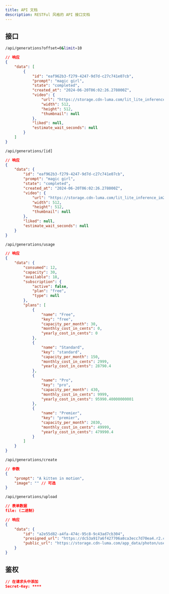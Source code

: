 ```yaml
---
title: API 文档
description: RESTFul 风格的 API 接口文档
---
```


<script>
  import Endpoint from '../lib/components/Endpoints.svelte';
</script>

## 接口

<Endpoint title="列表" method="GET" description="返回所有生成列表">

```bash
/api/generations?offset=0&limit=10
```

<p></p>

```json
// 响应
{
	"data": [
		{
			"id": "eaf962b3-f279-4247-9d7d-c27c741e07cb",
			"prompt": "magic girl",
			"state": "completed",
			"created_at": "2024-06-20T06:02:26.278000Z",
			"video": {
				"url": "https://storage.cdn-luma.com/lit_lite_inference_im2vid_v1.0/7b95bfa3-553d-414d-86a0-2fdabbe033f5/watermarked_video02b0f2004112f449daa417adba5f80b75.mp4",
				"width": 512,
				"height": 512,
				"thumbnail": null
			},
			"liked": null,
			"estimate_wait_seconds": null
		}
	]
}
```

</Endpoint>

<Endpoint title="详情" method="GET" description="获取单个生成详情">

```bash
/api/generations/[id]
```

<p></p>

```json
// 响应
{
	"data": {
		"id": "eaf962b3-f279-4247-9d7d-c27c741e07cb",
		"prompt": "magic girl",
		"state": "completed",
		"created_at": "2024-06-20T06:02:26.278000Z",
		"video": {
			"url": "https://storage.cdn-luma.com/lit_lite_inference_im2vid_v1.0/7b95bfa3-553d-414d-86a0-2fdabbe033f5/watermarked_video02b0f2004112f449daa417adba5f80b75.mp4",
			"width": 512,
			"height": 512,
			"thumbnail": null
		},
		"liked": null,
		"estimate_wait_seconds": null
	}
}
```

</Endpoint>

<Endpoint title="用量" method="GET" description="获取可使用次数">

```bash
/api/generations/usage
```

<p></p>

```json
// 响应
{
	"data": {
		"consumed": 12,
		"capacity": 30,
		"available": 18,
		"subscription": {
			"active": false,
			"plan": "free",
			"type": null
		},
		"plans": [
			{
				"name": "Free",
				"key": "free",
				"capacity_per_month": 30,
				"monthly_cost_in_cents": 0,
				"yearly_cost_in_cents": 0
			},
			{
				"name": "Standard",
				"key": "standard",
				"capacity_per_month": 150,
				"monthly_cost_in_cents": 2999,
				"yearly_cost_in_cents": 28790.4
			},
			{
				"name": "Pro",
				"key": "pro",
				"capacity_per_month": 430,
				"monthly_cost_in_cents": 9999,
				"yearly_cost_in_cents": 95990.40000000001
			},
			{
				"name": "Premier",
				"key": "premier",
				"capacity_per_month": 2030,
				"monthly_cost_in_cents": 49999,
				"yearly_cost_in_cents": 479990.4
			}
		]
	}
}
```

</Endpoint>

<Endpoint title="生成" method="POST" description="生成列表">

```bash
/api/generations/create
```

<p></p>

```json
// 参数
{
	"prompt": "A kitten in motion",
	"image": "" // 可选
}
```

</Endpoint>

<Endpoint title="上传图片" method="POST" description="上传图片并返回链接">

```bash
/api/generations/upload
```

<p></p>

```json
// 表单数据
file: (二进制)
```

<p></p>

```json
// 响应
{
	"data": {
		"id": "a2e55d82-a4fa-474c-95c8-9c43ad7cb304",
		"presigned_url": "https://dc53a917a6f427706a8ca3ecc7d70ea4.r2.cloudflarestorage.com/ai-lumalabs-storage/app_data/photon/user_uploads/3b700293-f1a7-4432-83f2-7e18e2f69b1f/a2e55d82-a4fa-474c-95c8-9c43ad7cb304_image_file.jpg?X-Amz-Algorithm=AWS4-HMAC-SHA256&X-Amz-Credential=60bf44f30d45b472f9dd032de33e15d1%2F20240624%2Fauto%2Fs3%2Faws4_request&X-Amz-Date=20240624T032938Z&X-Amz-Expires=86400&X-Amz-SignedHeaders=host&X-Amz-Signature=1156531d48ec63f8444676fef9455faab9acd92d764caf1aa94e74e4d142130b",
		"public_url": "https://storage.cdn-luma.com/app_data/photon/user_uploads/3b700293-f1a7-4432-83f2-7e18e2f69b1f/a2e55d82-a4fa-474c-95c8-9c43ad7cb304_image_file.jpg"
	}
}
```

</Endpoint>

## 鉴权

<Endpoint title="请求密钥" description="接口请求鉴权，生成和上传图片接口支持">

```json
// 在请求头中添加
Secret-Key: ****
```

</Endpoint>
